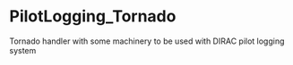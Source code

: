 # PilotLogging_Tornado
Tornado handler with some machinery  to be used with DIRAC pilot  logging system
